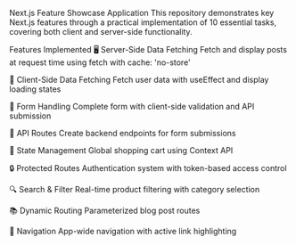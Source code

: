 Next.js Feature Showcase Application
This repository demonstrates key Next.js features through a practical implementation of 10 essential tasks, covering both client and server-side functionality.

Features Implemented
🖥️ Server-Side Data Fetching
Fetch and display posts at request time using fetch with cache: 'no-store'

📱 Client-Side Data Fetching
Fetch user data with useEffect and display loading states

📝 Form Handling
Complete form with client-side validation and API submission

🔄 API Routes
Create backend endpoints for form submissions

🛒 State Management
Global shopping cart using Context API

🔒 Protected Routes
Authentication system with token-based access control

🔍 Search & Filter
Real-time product filtering with category selection

📚 Dynamic Routing
Parameterized blog post routes

🧭 Navigation
App-wide navigation with active link highlighting
